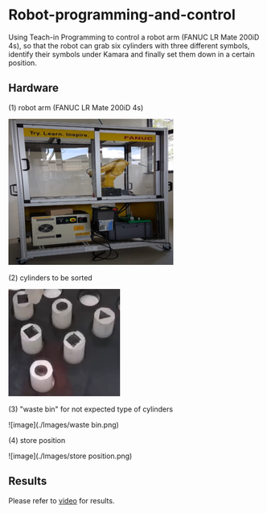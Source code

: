 # Robot-programming-and-control
Using Teach-in Programming to control a robot arm (FANUC LR Mate 200iD 4s), so that the robot can grab six cylinders with three different symbols, identify their symbols under Kamara and finally set them down in a certain position.

## Hardware

(1) robot arm (FANUC LR Mate 200iD 4s)

![image](./Images/Robot.png)

(2) cylinders to be sorted

![image](./Images/Cylinders.png)

(3) "waste bin" for not expected type of cylinders

![image](./Images/waste bin.png)

(4) store position

![image](./Images/store position.png)

## Results

Please refer to [video](./Result/fanuc.mp4) for results.
